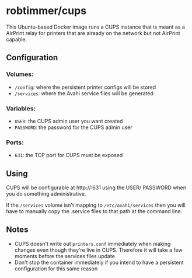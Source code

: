 # robtimmer/cups

This Ubuntu-based Docker image runs a CUPS instance that is meant as a AirPrint relay for printers that are already on the network but not AirPrint capable.

## Configuration

### Volumes:
* `/config`: where the persistent printer configs will be stored
* `/services`: where the Avahi service files will be generated

### Variables:
* `USER`: the CUPS admin user you want created
* `PASSWORD`: the password for the CUPS admin user

### Ports:
* `631`: the TCP port for CUPS must be exposed

## Using
CUPS will be configurable at http://<server>:631 using the USER/ PASSWORD when you do something administrative.

If the `/services` volume isn't mapping to `/etc/avahi/services` then you will have to manually copy the .service files to that path at the command line.

## Notes
* CUPS doesn't write out `printers.conf` immediately when making changes even though they're live in CUPS. Therefore it will take a few moments before the services files update
* Don't stop the container immediately if you intend to have a persistent configuration for this same reason